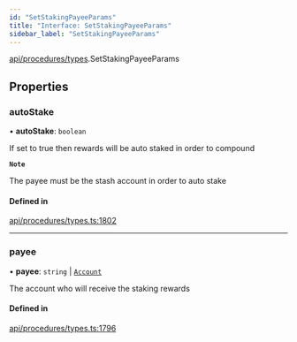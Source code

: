 ```yaml
---
id: "SetStakingPayeeParams"
title: "Interface: SetStakingPayeeParams"
sidebar_label: "SetStakingPayeeParams"
---
```


[api/procedures/types](../../../../../modules/API/Procedures/Types/Types.md).SetStakingPayeeParams

## Properties

### autoStake

• **autoStake**: `boolean`

If set to true then rewards will be auto staked in order to compound

**`Note`**

The payee must be the stash account in order to auto stake

#### Defined in

[api/procedures/types.ts:1802](https://github.com/PolymeshAssociation/polymesh-sdk/blob/fbf6882d0/src/api/procedures/types.ts#L1802)

___

### payee

• **payee**: `string` \| [`Account`](../../../../../classes/API/Entities/Account/Account.md)

The account who will receive the staking rewards

#### Defined in

[api/procedures/types.ts:1796](https://github.com/PolymeshAssociation/polymesh-sdk/blob/fbf6882d0/src/api/procedures/types.ts#L1796)
